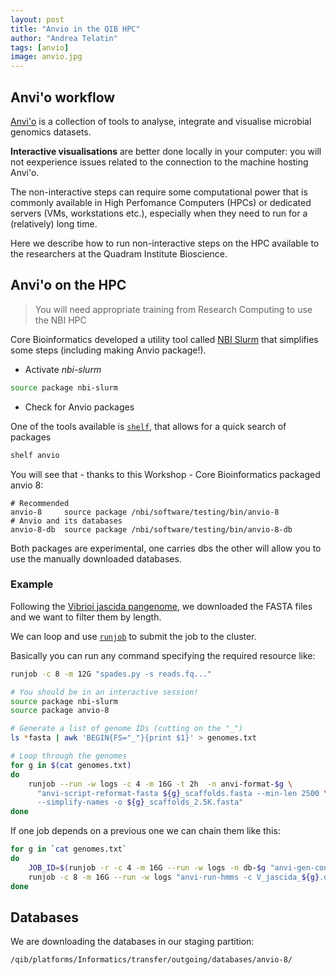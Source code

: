 ```yaml
---
layout: post
title: "Anvio in the QIB HPC"
author: "Andrea Telatin"
tags: [anvio]
image: anvio.jpg
---
```



## Anvi'o workflow

[Anvi'o](https://www.anvio.org) is a collection of tools to analyse, integrate and visualise microbial genomics datasets.

**Interactive visualisations** are better done locally in your computer: you will not eexperience issues related to the connection to the machine hosting Anvi'o.

The non-interactive steps can require some computational power that is commonly available in High Perfomance Computers (HPCs) or dedicated servers (VMs, workstations etc.), especially when they need to run for a (relatively) long time.

Here we describe how to run non-interactive steps on the HPC available to the researchers at the Quadram Institute Bioscience.

## Anvi'o on the HPC

> You will need appropriate training from Research Computing to
> use the NBI HPC

Core Bioinformatics developed a utility tool called [NBI Slurm](https://github.com/quadram-institute-bioscience/NBI-Slurm?tab=readme-ov-file#new-batch-interface-for-slurm) that simplifies some steps (including making Anvio package!).

* Activate *nbi-slurm*

```bash
source package nbi-slurm
```

* Check for Anvio packages

One of the tools available is [`shelf`](https://metacpan.org/dist/NBI-Slurm/view/bin/shelf), that allows for a quick search of packages

```bash
shelf anvio
```

You will see that - thanks to this Workshop - Core Bioinformatics packaged anvio 8:

```text
# Recommended
anvio-8     source package /nbi/software/testing/bin/anvio-8
# Anvio and its databases
anvio-8-db  source package /nbi/software/testing/bin/anvio-8-db
```

Both packages are experimental, one carries dbs the other will allow you to use the manually downloaded databases.

### Example

Following the [Vibrioi jascida pangenome](https://merenlab.org/tutorials/vibrio-jasicida-pangenome/), we downloaded the FASTA files and we want to filter them by length.

We can loop and use [`runjob`](https://metacpan.org/dist/NBI-Slurm/view/bin/runjob) to submit the job to the cluster. 

Basically you can run any command specifying the required resource like:

```bash
runjob -c 8 -m 12G "spades.py -s reads.fq..."
```

```bash
# You should be in an interactive session!
source package nbi-slurm
source package anvio-8

# Generate a list of genome IDs (cutting on the "_")
ls *fasta | awk 'BEGIN{FS="_"}{print $1}' > genomes.txt

# Loop through the genomes
for g in $(cat genomes.txt)
do
    runjob --run -w logs -c 4 -m 16G -t 2h  -n anvi-format-$g \
      "anvi-script-reformat-fasta ${g}_scaffolds.fasta --min-len 2500 \
      --simplify-names -o ${g}_scaffolds_2.5K.fasta"
done
```

If one job depends on a previous one we can chain them like this:

```bash
for g in `cat genomes.txt`
do
    JOB_ID=$(runjob -r -c 4 -m 16G --run -w logs -n db-$g "anvi-gen-contigs-database -f ${g}_scaffolds_2.5K.fasta -o V_jascida_${g}.db --num-threads 4 -n Vj_${g}")
    runjob -c 8 -m 16G --run -w logs "anvi-run-hmms -c V_jascida_${g}.db --num-threads 4" -n hmms-8 --after $JOB_ID
done
```


## Databases

We are downloading the databases in our staging partition:

```text
/qib/platforms/Informatics/transfer/outgoing/databases/anvio-8/
```